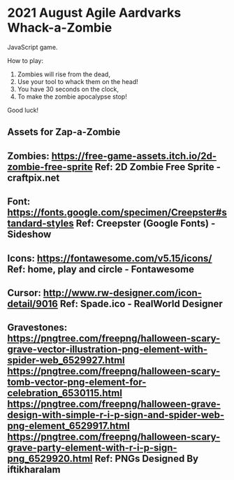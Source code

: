 # 2021 August Agile Aardvarks Whack-a-Zombie

JavaScript game.


How to play:

1. Zombies will rise from the dead,
2. Use your tool to whack them on the head!
3. You have 30 seconds on the clock,
4. To make the zombie apocalypse stop!

Good luck!

Assets for Zap-a-Zombie
------------------------------------------------------------------
Zombies:
https://free-game-assets.itch.io/2d-zombie-free-sprite
Ref:
2D Zombie Free Sprite - craftpix.net
------------------------------------------------------------------
Font:
https://fonts.google.com/specimen/Creepster#standard-styles
Ref:
Creepster (Google Fonts) - Sideshow
------------------------------------------------------------------
Icons:
https://fontawesome.com/v5.15/icons/
Ref:
home, play and circle - Fontawesome
------------------------------------------------------------------
Cursor:
http://www.rw-designer.com/icon-detail/9016
Ref:
Spade.ico - RealWorld Designer
------------------------------------------------------------------
Gravestones:
https://pngtree.com/freepng/halloween-scary-grave-vector-illustration-png-element-with-spider-web_6529927.html
https://pngtree.com/freepng/halloween-scary-tomb-vector-png-element-for-celebration_6530115.html
https://pngtree.com/freepng/halloween-grave-design-with-simple-r-i-p-sign-and-spider-web-png-element_6529917.html
https://pngtree.com/freepng/halloween-scary-grave-party-element-with-r-i-p-sign-png_6529920.html
Ref:
PNGs Designed By iftikharalam
------------------------------------------------------------------
